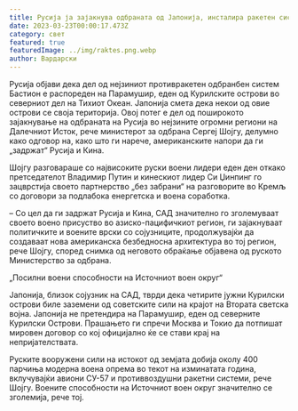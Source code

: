 ```yaml
---
title: Русија ја зајакнува одбраната од Јапонија, инсталира ракетен систем на Курилите
date: 2023-03-23T00:00:17.473Z
category: свет
featured: true
featuredImage: ../img/raktes.png.webp
author: Вардарски
---
```


Русија објави дека дел од нејзиниот противракетен одбранбен систем Бастион е распореден на Парамушир, еден од Курилските острови во северниот дел на Тихиот Океан. Јапонија смета дека некои од овие острови се своја територија.
Овој потег е дел од поширокото зајакнување на одбраната на Русија во нејзините огромни региони на Далечниот Исток, рече министерот за одбрана Сергеј Шојгу, делумно како одговор на, како што ги нарече, американските напори да ги „задржат“ Русија и Кина.

Шојгу разговараше со највисоките руски воени лидери еден ден откако претседателот Владимир Путин и кинескиот лидер Си Џинпинг го зацврстија своето партнерство „без забрани“ на разговорите во Кремљ со договори за подлабока енергетска и воена соработка.

– Со цел да ги задржат Русија и Кина, САД значително го зголемуваат своето воено присуство во азиско-пацифичкиот регион, ги зајакнуваат политичките и воените врски со сојузниците, продолжувајќи да создаваат нова американска безбедносна архитектура во тој регион, рече Шојгу, според снимка од неговото обраќање објавена од руското Министерство за одбрана.

„Посилни воени способности на Источниот воен округ“

Јапонија, близок сојузник на САД, тврди дека четирите јужни Курилски острови биле заземени од советските сили на крајот на Втората светска војна. Јапонија не претендира на Парамушир, еден од северните Курилски Острови. Прашањето ги спречи Москва и Токио да потпишат мировен договор со кој официјално ќе се стави крај на непријателствата.

Руските вооружени сили на истокот од земјата добија околу 400 парчиња модерна воена опрема во текот на изминатата година, вклучувајќи авиони СУ-57 и противвоздушни ракетни системи, рече Шојгу. Воените способности на Источниот воен округ значително се зголемија, рече тој.
